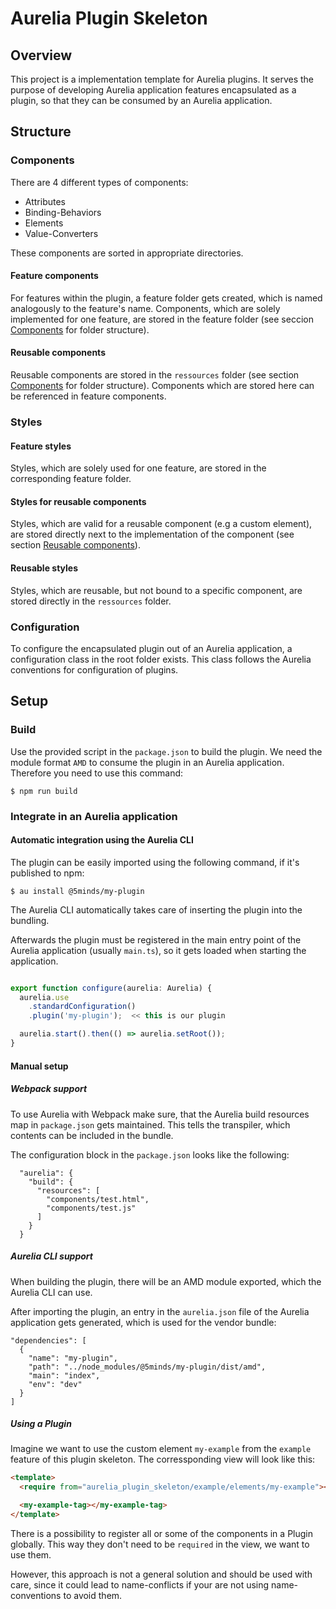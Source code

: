 # Aurelia Plugin Skeleton

## Overview

This project is a implementation template for Aurelia plugins.
It serves the purpose of developing Aurelia application features encapsulated as
a plugin, so that they can be consumed by an Aurelia application.

## Structure

### Components

There are 4 different types of components:
* Attributes
* Binding-Behaviors
* Elements
* Value-Converters

These components are sorted in appropriate directories.

#### Feature components

For features within the plugin, a feature folder gets created, which
is named analogously to the feature's name.
Components, which are solely implemented for one feature, are stored in the
feature folder (see seccion [Components](#components) for folder structure).

#### Reusable components

Reusable components are stored in the `ressources` folder (see section
[Components](#components) for folder structure).
Components which are stored here can be referenced in feature components.

### Styles

#### Feature styles

Styles, which are solely used for one feature, are stored in the corresponding
feature folder.

#### Styles for reusable components

Styles, which are valid for a reusable component (e.g a custom element), are
stored directly next to the implementation of the component (see section
[Reusable components](#reusable-components)).

#### Reusable styles

Styles, which are reusable, but not bound to a specific component, are stored
directly in the `ressources` folder.

### Configuration

To configure the encapsulated plugin out of an Aurelia application, a
configuration class in the root folder exists.
This class follows the Aurelia conventions for configuration of plugins.

## Setup

### Build

Use the provided script in the `package.json` to build the plugin.
We need the module format `AMD` to consume the plugin in an Aurelia application.
Therefore you need to use this command:

```
$ npm run build
```

### Integrate in an Aurelia application

#### Automatic integration using the Aurelia CLI

The plugin can be easily imported using the following command, if it's published
to npm:

```
$ au install @5minds/my-plugin
```

The Aurelia CLI automatically takes care of inserting the plugin into the
bundling.

Afterwards the plugin must be registered in the main entry point of the Aurelia
application (usually `main.ts`), so it gets loaded when starting the
application.

```typescript

export function configure(aurelia: Aurelia) {
  aurelia.use
    .standardConfiguration()
    .plugin('my-plugin');  << this is our plugin

  aurelia.start().then(() => aurelia.setRoot());
}

```

#### Manual setup

##### Webpack support

To use Aurelia with Webpack make sure, that the Aurelia build resources map in
`package.json` gets maintained. This tells the transpiler, which contents
can be included in the bundle.

The configuration block in the `package.json` looks like the following:

```
  "aurelia": {
    "build": {
      "resources": [
        "components/test.html",
        "components/test.js"
      ]
    }
  }
```

##### Aurelia CLI support

When building the plugin, there will be an AMD module exported, which the
Aurelia CLI can use.

After importing the plugin, an entry in the `aurelia.json` file of the Aurelia
application gets generated, which is used for the vendor bundle:

```
"dependencies": [
  {
    "name": "my-plugin",
    "path": "../node_modules/@5minds/my-plugin/dist/amd",
    "main": "index",
    "env": "dev"
  }
]
```

##### Using a Plugin

Imagine we want to use the custom element `my-example` from the `example` feature of this
plugin skeleton. The corressponding view will look like this:

```html
<template>
  <require from="aurelia_plugin_skeleton/example/elements/my-example"></require>

  <my-example-tag></my-example-tag>
</template>
```

There is a possibility to register all or some of the components in a Plugin globally.
This way they don't need to be `required` in the view, we want to use them.

However, this approach is not a general solution and should be used with care, since it could
lead to name-conflicts if your are not using name-conventions to avoid them.
